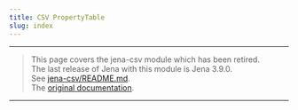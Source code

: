 ```yaml
---
title: CSV PropertyTable
slug: index
---
```


----
> This page covers the jena-csv module which has been retired.<br/>
> The last release of Jena with this module is Jena 3.9.0.<br/>
> See [jena-csv/README.md](https://github.com/apache/jena/tree/main/jena-csv).<br/>
> The [original documentation](csv_index.html).
----
